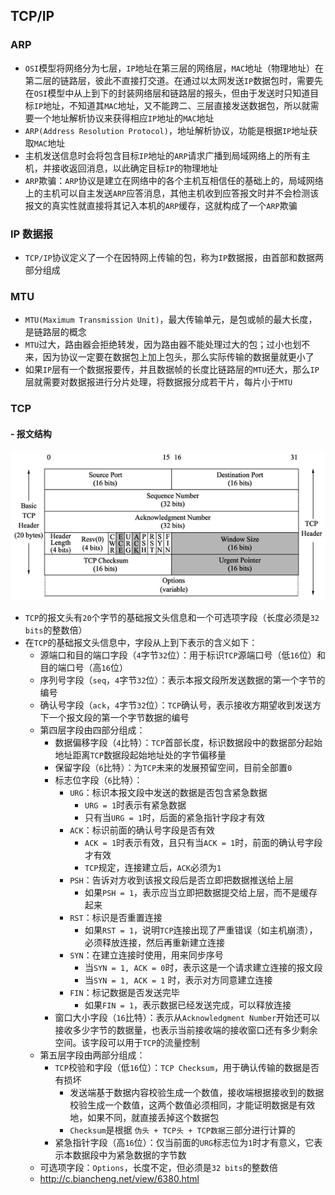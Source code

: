 ## TCP/IP

### ARP

- `OSI`模型将网络分为七层，`IP`地址在第三层的网络层，`MAC`地址（物理地址）在第二层的链路层，彼此不直接打交道。在通过以太网发送`IP`数据包时，需要先在`OSI`模型中从上到下的封装网络层和链路层的报头，但由于发送时只知道目标`IP`地址，不知道其`MAC`地址，又不能跨二、三层直接发送数据包，所以就需要一个地址解析协议来获得相应`IP`地址的`MAC`地址
- `ARP(Address Resolution Protocol)`，地址解析协议，功能是根据`IP`地址获取`MAC`地址
- 主机发送信息时会将包含目标`IP`地址的`ARP`请求广播到局域网络上的所有主机，并接收返回消息，以此确定目标`IP`的物理地址
- `ARP`欺骗：`ARP`协议是建立在网络中的各个主机互相信任的基础上的，局域网络上的主机可以自主发送`ARP`应答消息，其他主机收到应答报文时并不会检测该报文的真实性就直接将其记入本机的`ARP`缓存，这就构成了一个`ARP`欺骗

### IP 数据报

- `TCP/IP`协议定义了一个在因特网上传输的包，称为`IP`数据报，由首部和数据两部分组成

### MTU

- `MTU(Maximum Transmission Unit)`，最大传输单元，是包或帧的最大长度，是链路层的概念
- `MTU`过大，路由器会拒绝转发，因为路由器不能处理过大的包；过小也划不来，因为协议一定要在数据包上加上包头，那么实际传输的数据量就更小了
- 如果`IP`层有一个数据报要传，并且数据帧的长度比链路层的`MTU`还大，那么`IP`层就需要对数据报进行分片处理，将数据报分成若干片，每片小于`MTU`

### TCP

#### - 报文结构

![image-20210409094727970](..\assets\statics\TCP报文结构.png)

- `TCP`的报文头有`20`个字节的基础报文头信息和一个可选项字段（长度必须是`32 bits`的整数倍）
- 在`TCP`的基础报文头信息中，字段从上到下表示的含义如下：
  - 源端口和目的端口字段（`4`字节`32`位）：用于标识`TCP`源端口号（低`16`位）和目的端口号（高`16`位）
  - 序列号字段（`seq`，`4`字节`32`位）：表示本报文段所发送数据的第一个字节的编号
  - 确认号字段（`ack`，`4`字节`32`位）：`TCP`确认号，表示接收方期望收到发送方下一个报文段的第一个字节数据的编号
  - 第四层字段由四部分组成：
    - 数据偏移字段（`4`比特）：`TCP`首部长度，标识数据段中的数据部分起始地址距离`TCP`数据段起始地址处的字节偏移量
    - 保留字段（`6`比特）：为`TCP`未来的发展预留空间，目前全部置`0`
    - 标志位字段（`6`比特）：
      - `URG`：标识本报文段中发送的数据是否包含紧急数据
        - `URG = 1`时表示有紧急数据
        - 只有当`URG = 1`时，后面的紧急指针字段才有效
      - `ACK`：标识前面的确认号字段是否有效
        - `ACK = 1`时表示有效，且只有当`ACK = 1`时，前面的确认号字段才有效
        - `TCP`规定，连接建立后，`ACK`必须为`1`
      - `PSH`：告诉对方收到该报文段后是否立即把数据推送给上层
        - 如果`PSH = 1`，表示应当立即把数据提交给上层，而不是缓存起来
      - `RST`：标识是否重置连接
        - 如果`RST = 1`，说明`TCP`连接出现了严重错误（如主机崩溃），必须释放连接，然后再重新建立连接
      - `SYN`：在建立连接时使用，用来同步序号
        - 当`SYN = 1, ACK = 0`时，表示这是一个请求建立连接的报文段
        - 当`SYN = 1, ACK = 1` 时，表示对方同意建立连接
      - `FIN`：标记数据是否发送完毕
        - 如果`FIN = 1`，表示数据已经发送完成，可以释放连接
    - 窗口大小字段（`16`比特）：表示从`Acknowledgment Number`开始还可以接收多少字节的数据量，也表示当前接收端的接收窗口还有多少剩余空间。该字段可以用于`TCP`的流量控制
  - 第五层字段由两部分组成：
    - `TCP`校验和字段（低`16`位）：`TCP Checksum`，用于确认传输的数据是否有损坏
      - 发送端基于数据内容校验生成一个数值，接收端根据接收到的数据校验生成一个数值，这两个数值必须相同，才能证明数据是有效地，如果不同，就直接丢掉这个数据包
      - `Checksum`是根据 `伪头 + TCP头 + TCP数据`三部分进行计算的
    - 紧急指针字段（高`16`位）：仅当前面的`URG`标志位为`1`时才有意义，它表示本数据段中为紧急数据的字节数
  - 可选项字段：`Options`，长度不定，但必须是`32 bits`的整数倍
  - http://c.biancheng.net/view/6380.html

